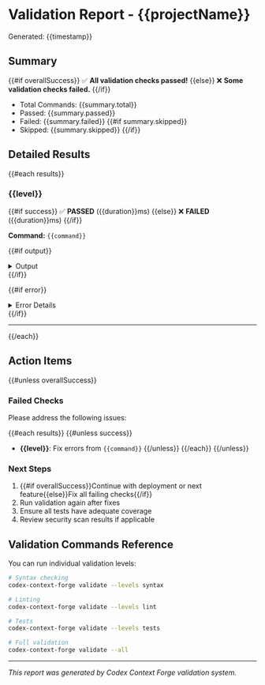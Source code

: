 # Validation Report - {{projectName}}

Generated: {{timestamp}}

## Summary

{{#if overallSuccess}}
✅ **All validation checks passed!**
{{else}}
❌ **Some validation checks failed.**
{{/if}}

- Total Commands: {{summary.total}}
- Passed: {{summary.passed}}
- Failed: {{summary.failed}}
  {{#if summary.skipped}}
- Skipped: {{summary.skipped}}
  {{/if}}

## Detailed Results

{{#each results}}

### {{level}}

{{#if success}}
✅ **PASSED** ({{duration}}ms)
{{else}}
❌ **FAILED** ({{duration}}ms)
{{/if}}

**Command:** `{{command}}`

{{#if output}}

<details>
<summary>Output</summary>

```
{{output}}
```

</details>
{{/if}}

{{#if error}}

<details>
<summary>Error Details</summary>

```
{{error}}
```

</details>
{{/if}}

---

{{/each}}

## Action Items

{{#unless overallSuccess}}

### Failed Checks

Please address the following issues:

{{#each results}}
{{#unless success}}

- **{{level}}**: Fix errors from `{{command}}`
  {{/unless}}
  {{/each}}
  {{/unless}}

### Next Steps

1. {{#if overallSuccess}}Continue with deployment or next feature{{else}}Fix all failing checks{{/if}}
2. Run validation again after fixes
3. Ensure all tests have adequate coverage
4. Review security scan results if applicable

## Validation Commands Reference

You can run individual validation levels:

```bash
# Syntax checking
codex-context-forge validate --levels syntax

# Linting
codex-context-forge validate --levels lint

# Tests
codex-context-forge validate --levels tests

# Full validation
codex-context-forge validate --all
```

---

_This report was generated by Codex Context Forge validation system._
